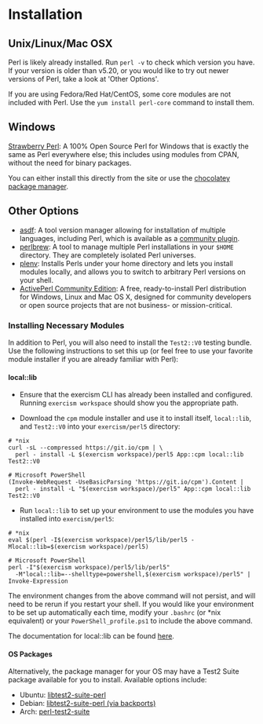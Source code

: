 # Installation

## Unix/Linux/Mac OSX
Perl is likely already installed. Run `perl -v` to check which version you have.
If your version is older than v5.20, or you would like to try out newer versions of Perl, take a look at 'Other Options'.

If you are using Fedora/Red Hat/CentOS, some core modules are not included with Perl.
Use the `yum install perl-core` command to install them.

## Windows
[Strawberry Perl](http://strawberryperl.com/): A 100% Open Source Perl for Windows that is exactly the same as Perl everywhere else;
this includes using modules from CPAN, without the need for binary packages.

You can either install this directly from the site or use the [chocolatey package manager](https://chocolatey.org/packages/StrawberryPerl).

## Other Options
* [asdf](https://asdf-vm.com/):
  A tool version manager allowing for installation of multiple languages, including Perl, which is available as a [community plugin](https://github.com/asdf-vm/asdf-plugins).
* [perlbrew](https://perlbrew.pl/):
  A tool to manage multiple Perl installations in your `$HOME` directory.
  They are completely isolated Perl universes.
* [plenv](https://github.com/tokuhirom/plenv):
  Installs Perls under your home directory and lets you install modules locally, and allows you to switch to arbitrary Perl versions on your shell.
* [ActivePerl Community Edition](https://www.activestate.com/activeperl/downloads):
  A free, ready-to-install Perl distribution for Windows, Linux and Mac OS X, designed for community developers or open source projects that are not business- or mission-critical.

### Installing Necessary Modules
In addition to Perl, you will also need to install the `Test2::V0` testing bundle.
Use the following instructions to set this up (or feel free to use your favorite
module installer if you are already familiar with Perl):

#### local::lib
* Ensure that the exercism CLI has already been installed and configured.
Running `exercism workspace` should show you the appropriate path.

* Download the `cpm` module installer and use it to install itself,
`local::lib`, and `Test2::V0` into your `exercism/perl5` directory:
```
# *nix
curl -sL --compressed https://git.io/cpm | \
  perl - install -L $(exercism workspace)/perl5 App::cpm local::lib Test2::V0

# Microsoft PowerShell
(Invoke-WebRequest -UseBasicParsing 'https://git.io/cpm').Content |
  perl - install -L "$(exercism workspace)/perl5" App::cpm local::lib Test2::V0
```

* Run `local::lib` to set up your environment to use the modules you have
installed into `exercism/perl5`:
```
# *nix
eval $(perl -I$(exercism workspace)/perl5/lib/perl5 -Mlocal::lib=$(exercism workspace)/perl5)

# Microsoft PowerShell
perl -I"$(exercism workspace)/perl5/lib/perl5"
  -M"local::lib=--shelltype=powershell,$(exercism workspace)/perl5" | Invoke-Expression
```

The environment changes from the above command will not persist, and will
need to be rerun if you restart your shell. If you would like your environment
to be set up automatically each time, modify your `.bashrc` (or \*nix equivalent)
or your `PowerShell_profile.ps1` to include the above command.

The documentation for local::lib can be found [here](https://perldoc.pl/local::lib).

#### OS Packages
Alternatively, the package manager for your OS may have a Test2 Suite package
available for you to install. Available options include:

* Ubuntu: [libtest2-suite-perl](https://launchpad.net/ubuntu/+source/libtest2-suite-perl)
* Debian: [libtest2-suite-perl (via backports)](https://packages.debian.org/stretch-backports/libtest2-suite-perl)
* Arch: [perl-test2-suite](https://www.archlinux.org/packages/community/any/perl-test2-suite/)
